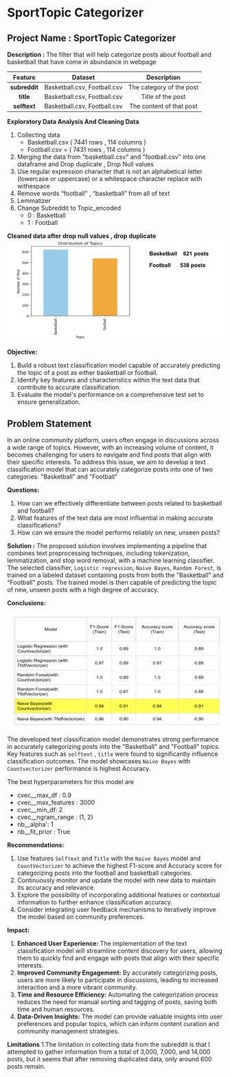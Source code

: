 # SportTopic Categorizer

## Project Name : SportTopic Categorizer 
**Description :** The filter that will help categorize posts about football and basketball that have come in abundance in webpage

| Feature       | Dataset                               | Description                             |
|:----------------:|:-------------------------------------:|:--------------------------------------:|
| **subreddit**    | Basketball.csv, Football.csv | The category of the post |
| **title** | Basketball.csv, Football.csv | Title of the post |
| **selftext**  | Basketball.csv, Football.csv | The content of that post       |

**Exploratory Data Analysis And Cleaning Data**
1. Collecting data  
    - Basketball.csv ( 7441 rows , 114 columns ) 
    - Football.csv = ( 7431 rows , 114 columns ) 
2. Merging the data from "basketball.csv" and "football.csv" into one dataframe and Drop duplicate , Drop Null values
3. Use  regular expression character that is not an alphabetical letter (lowercase or uppercase) or a whitespace character replace with  withespace
4. Remove words  “football” , “basketball” from all of text
5. Lemmatizer
6. Change Subreddit to Topic_encoded 
    - 0 : Basketball 
    - 1 : Football

**Cleaned data after drop null values , drop duplicate**
![alt text](Pictures/distribution.png)


**Objective:**
1. Build a robust text classification model capable of accurately predicting the topic of a post as either basketball or football.
2. Identify key features and characteristics within the text data that contribute to accurate classification.
3. Evaluate the model's performance on a comprehensive test set to ensure generalization.

## Problem Statement
In an online community platform, users often engage in discussions across a wide range of topics. However, with an increasing volume of content, it becomes challenging for users to navigate and find posts that align with their specific interests. To address this issue, we aim to develop a text classification model that can accurately categorize posts into one of two categories: "Basketball" and "Football" 

**Questions:**  
1. How can we effectively differentiate between posts related to basketball and football?
2. What features of the text data are most influential in making accurate classifications?
3. How can we ensure the model performs reliably on new, unseen posts?



**Solution :**
The proposed solution involves implementing a pipeline that combines text preprocessing techniques, including tokenization, lemmatization, and stop word removal, with a machine learning classifier. The selected classifier, `Logistic regression`, `Naive Bayes`, `Random Forest`, is trained on a labeled dataset containing posts from both the "Basketball" and "Football" posts. The trained model is then capable of predicting the topic of new, unseen posts with a high degree of accuracy.



**Conclusions:**

![alt text](Pictures/score.png)

The developed text classification model demonstrates strong performance in accurately categorizing posts into the "Basketball" and "Football" topics. Key features such as `selftext` , `title` were found to significantly influence classification outcomes. The model showcases `Naive Bayes` with `Countvectorizer` performance is highest Accuracy.

The best hyperparameters for this model are 
   - cvec__max_df : 0.9 
   - cvec__max_features : 3000 
   - cvec__min_df: 2 
   - cvec__ngram_range : (1, 2)
   - nb__alpha': 1
   - nb__fit_prior : True


**Recommendations:**


1. Use features `Selftext` and `Title` with the `Naive Bayes` model and `CountVectorizer` to achieve the highest F1-score and Accuracy score for categorizing posts into the football and basketball categories. 
2. Continuously monitor and update the model with new data to maintain its accuracy and relevance.
3. Explore the possibility of incorporating additional features or contextual information to further enhance classification accuracy.
4. Consider integrating user feedback mechanisms to iteratively improve the model based on community preferences.


**Impact:**

1. **Enhanced User Experience:** The implementation of the text classification model will streamline content discovery for users, allowing them to quickly find and engage with posts that align with their specific interests.
2. **Improved Community Engagement:** By accurately categorizing posts, users are more likely to participate in discussions, leading to increased interaction and a more vibrant community.
3. **Time and Resource Efficiency:** Automating the categorization process reduces the need for manual sorting and tagging of posts, saving both time and human resources.
4. **Data-Driven Insights:** The model can provide valuable insights into user preferences and popular topics, which can inform content curation and community management strategies.

**Limitations**
1.The limitation in collecting data from the subreddit is that I attempted to gather information from a total of 3,000, 7,000, and 14,000 posts, but it seems that after removing duplicated data, only around 600 posts remain.
